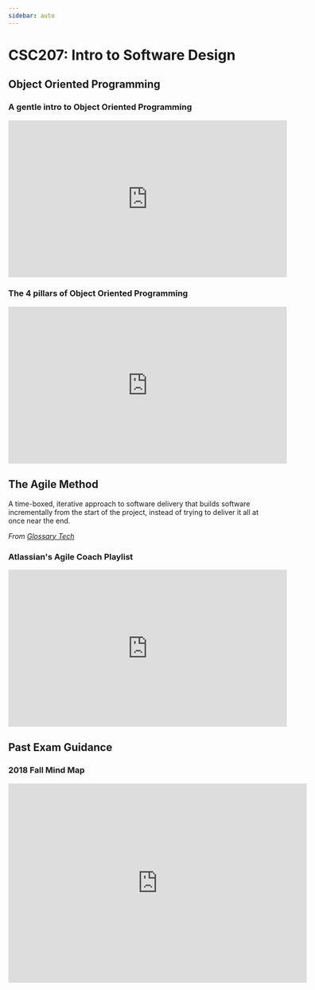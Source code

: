 ```yaml
---
sidebar: auto
---
```


# CSC207: Intro to Software Design

## Object Oriented Programming

### A gentle intro to Object Oriented Programming

<iframe width="560" height="315" src="https://www.youtube.com/embed/SS-9y0H3Si8" frameborder="0" allow="accelerometer; autoplay; encrypted-media; gyroscope; picture-in-picture" allowfullscreen></iframe>

### The 4 pillars of Object Oriented Programming

<iframe width="560" height="315" src="https://www.youtube.com/embed/pTB0EiLXUC8" frameborder="0" allow="accelerometer; autoplay; encrypted-media; gyroscope; picture-in-picture" allowfullscreen></iframe>

## The Agile Method

A time-boxed, iterative approach to software delivery that builds software incrementally from the start of the project, instead of trying to deliver it all at once near the end.

_From [Glossary Tech](https://glossarytech.com/)_

### Atlassian's Agile Coach Playlist

<iframe width="560" height="315" src="https://www.youtube.com/embed/videoseries?list=PLaD4FvsFdarT0B2yi9byhKWYX1YmrkrpC" frameborder="0" allow="accelerometer; autoplay; encrypted-media; gyroscope; picture-in-picture" allowfullscreen></iframe>

## Past Exam Guidance

### 2018 Fall Mind Map

<iframe width="600" height="400" frameborder="0" src="https://www.mindmeister.com/maps/public_map_shell/1386387580/csc207-2018-exam?width=600&height=400&z=auto&no_share=1" scrolling="no" style="overflow: hidden; margin-bottom: 5px;">Your browser is not able to display frames. Please visit <a href="https://www.mindmeister.com/1386387580/csc207-2018-exam" target="_blank">CSC207 2018 Exam</a> on MindMeister.</iframe>
